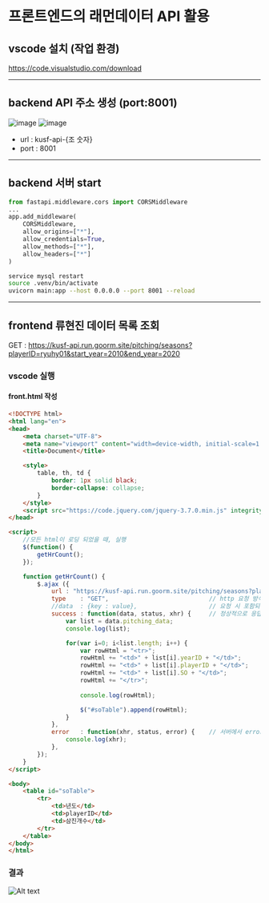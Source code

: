# 프론트엔드의 래먼데이터 API 활용

## vscode 설치 (작업 환경)
https://code.visualstudio.com/download

---
## backend API 주소 생성 (port:8001)
![image](https://github.com/kyohoonsim/kusf-data-2023-1/assets/34634956/f6ed2527-8a4a-4a49-8eaa-e03d7207191f)
![image](https://github.com/kyohoonsim/kusf-data-2023-1/assets/34634956/f016715e-d426-4275-8675-1dc763fa670e)
- url : kusf-api-{조 숫자}
- port : 8001
---

## backend 서버 start
``` python
from fastapi.middleware.cors import CORSMiddleware
...
app.add_middleware(
    CORSMiddleware,
    allow_origins=["*"],
    allow_credentials=True,
    allow_methods=["*"],
    allow_headers=["*"]
)
```

``` bash
service mysql restart
source .venv/bin/activate
uvicorn main:app --host 0.0.0.0 --port 8001 --reload
```
---

## frontend 류현진 데이터 목록 조회
GET : https://kusf-api.run.goorm.site/pitching/seasons?playerID=ryuhy01&start_year=2010&end_year=2020



### vscode 실행

#### front.html 작성
``` html
<!DOCTYPE html>
<html lang="en">
<head>
    <meta charset="UTF-8">
    <meta name="viewport" content="width=device-width, initial-scale=1.0">
    <title>Document</title>

    <style>
        table, th, td {
            border: 1px solid black;
            border-collapse: collapse;
        }
    </style>
    <script src="https://code.jquery.com/jquery-3.7.0.min.js" integrity="sha256-2Pmvv0kuTBOenSvLm6bvfBSSHrUJ+3A7x6P5Ebd07/g=" crossorigin="anonymous"></script>
</head>

<script>
    //모든 html이 로딩 되었을 때, 실행
    $(function() {
        getHrCount();
    });

    function getHrCount() {
        $.ajax ({
            url	: "https://kusf-api.run.goorm.site/pitching/seasons?playerID=ryuhy01&start_year=2010&end_year=2020",                                // 요청이 전송될 URL 주소
            type	: "GET",                            // http 요청 방식 (default: ‘GET’)
            //data  : {key : value},                    // 요청 시 포함되어질 데이터
            success : function(data, status, xhr) {     // 정상적으로 응답 받았을 경우에는 success 콜백이 호출되게 됩니다.
                var list = data.pitching_data;
                console.log(list);

                for(var i=0; i<list.length; i++) {
                    var rowHtml = "<tr>";
                    rowHtml += "<td>" + list[i].yearID + "</td>";
                    rowHtml += "<td>" + list[i].playerID + "</td>";
                    rowHtml += "<td>" + list[i].SO + "</td>";
                    rowHtml += "</tr>";
                    
                    console.log(rowHtml);

                    $("#soTable").append(rowHtml);
                }
            },
            error	: function(xhr, status, error) {    // 서버에서 error가 생겼을 때 호출됩니다.
                console.log(xhr);                      
            },
        });
    }
</script>

<body>
    <table id="soTable">
        <tr>
            <td>년도</td>
            <td>playerID</td>
            <td>삼진개수</td>
        </tr>
    </table>
</body>
</html>
```
### 결과
![Alt text](image-3.png)
